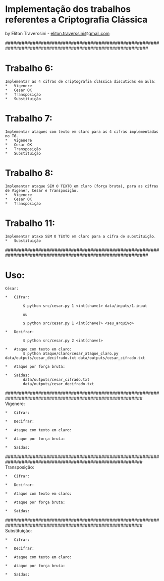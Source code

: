 # Implementação dos trabalhos referentes a Criptografia Clássica

by Eliton Traverssini - <eliton.traverssini@gmail.com>

############################################################################################################

# Trabalho 6: 
	Implementar as 4 cifras de criptografia clássica discutidas em aula:
	*	Vigenere
	*	Cesar OK
	*	Transposição 
	*	Substituição


# Trabalho 7: 
	Implementar ataques com texto em claro para as 4 cifras implementadas no T6.
	*	Vigenere
	*	Cesar OK
	*	Transposição 
	*	Substituição

# Trabalho 8:
	Implementar ataque SEM O TEXTO em claro (força bruta), para as cifras de Vigener, Cesar e Transposição.
	*	Vigenere
	*	Cesar OK
	*	Transposição

# Trabalho 11:
	Implementar ataxo SEM O TEXTO em claro para a cifra de substituição.
	*	Substituição

############################################################################################################

# Uso:
	
	César:
	
	*	Cifrar:

			$ python src/cesar.py 1 <int(chave)> data/inputs/1.input

			ou

			$ python src/cesar.py 1 <int(chave)> <seu_arquivo>

	*	Decifrar:

			$ python src/cesar.py 2 <int(chave)>

	*	Ataque com texto em claro:
			$ python ataque/claro/cesar_ataque_claro.py data/outputs/cesar_decifrado.txt data/outputs/cesar_cifrado.txt

	*	Ataque por força bruta:

	*	Saídas:
			data/outputs/cesar_cifrado.txt
			data/outputs/cesar_decifrado.txt


##########################################################################################################
	Vigenere:
	
	*	Cifrar:

	*	Decifrar:

	*	Ataque com texto em claro:

	*	Ataque por força bruta:

	*	Saídas:


##########################################################################################################
	Transposição:
	
	*	Cifrar:

	*	Decifrar:

	*	Ataque com texto em claro:

	*	Ataque por força bruta:
	
	*	Saídas:


##########################################################################################################
	Substituição:
	
	*	Cifrar:

	*	Decifrar:

	*	Ataque com texto em claro:

	*	Ataque por força bruta:
	
	*	Saídas:
